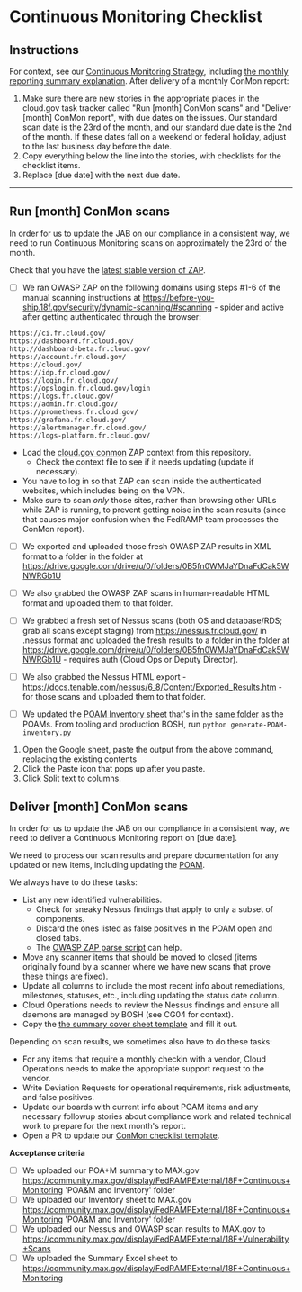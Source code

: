 # Continuous Monitoring Checklist

## Instructions

For context, see our [Continuous Monitoring Strategy](https://cloud.gov/docs/ops/continuous-monitoring/), including [the monthly reporting summary explanation](https://cloud.gov/docs/ops/continuous-monitoring/#monthly-reporting-summary). After delivery of a monthly ConMon report:

1. Make sure there are new stories in the appropriate places in the cloud.gov task tracker called "Run [month] ConMon scans" and "Deliver [month] ConMon report", with due dates on the issues. Our standard scan date is the 23rd of the month, and our standard due date is the 2nd of the month. If these dates fall on a weekend or federal holiday, adjust to the last business day before the date.
1. Copy everything below the line into the stories, with checklists for the checklist items.
1. Replace [due date] with the next due date.

---

## Run [month] ConMon scans

In order for us to update the JAB on our compliance in a consistent way, we need to run Continuous Monitoring scans on approximately the 23rd of the month.

Check that you have the [latest stable version of ZAP](https://github.com/zaproxy/zaproxy/wiki/Downloads).

- [ ] We ran OWASP ZAP on the following domains using steps #1-6 of the manual scanning instructions at https://before-you-ship.18f.gov/security/dynamic-scanning/#scanning - spider and active after getting authenticated through the browser:
```
https://ci.fr.cloud.gov/
https://dashboard.fr.cloud.gov/
http://dashboard-beta.fr.cloud.gov/
https://account.fr.cloud.gov/
https://cloud.gov/
https://idp.fr.cloud.gov/
https://login.fr.cloud.gov/
https://opslogin.fr.cloud.gov/login
https://logs.fr.cloud.gov/
https://admin.fr.cloud.gov/
https://prometheus.fr.cloud.gov/ 
https://grafana.fr.cloud.gov/
https://alertmanager.fr.cloud.gov/
https://logs-platform.fr.cloud.gov/
```
  - Load the [cloud.gov conmon](https://raw.githubusercontent.com/18F/cg-product/master/cloud.gov-conmon.context) ZAP context from this repository.
    - Check the context file to see if it needs updating (update if necessary).
  - You have to log in so that ZAP can scan inside the authenticated websites, which includes being on the VPN.
  - Make sure to scan _only_ those sites, rather than browsing other URLs while ZAP is running, to prevent getting noise in the scan results (since that causes major confusion when the FedRAMP team processes the ConMon report).

- [ ] We exported and uploaded those fresh OWASP ZAP results in XML format to a folder in the folder at https://drive.google.com/drive/u/0/folders/0B5fn0WMJaYDnaFdCak5WNWRGb1U
- [ ] We also grabbed the OWASP ZAP scans in human-readable HTML format and uploaded them to that folder.
- [ ] We grabbed a fresh set of Nessus scans (both OS and database/RDS; grab all scans except staging) from https://nessus.fr.cloud.gov/ in .nessus format and uploaded the fresh results to a folder in the folder at https://drive.google.com/drive/u/0/folders/0B5fn0WMJaYDnaFdCak5WNWRGb1U - requires auth (Cloud Ops or Deputy Director).
- [ ] We also grabbed the Nessus HTML export - https://docs.tenable.com/nessus/6_8/Content/Exported_Results.htm - for those scans and uploaded them to that folder.
- [ ] We updated the [POAM Inventory sheet](https://docs.google.com/spreadsheets/d/1_9Neq8fGO4NdQhsqLXDn445g3GUa1k_FZUrUXc7hulY/edit#gid=1371600163) that's in the [same folder](https://drive.google.com/drive/folders/0BynIxtx-CfkdcjVfTlkxZ3FQWjg) as the POAMs. From tooling and production BOSH, run `python generate-POAM-inventory.py`


1. Open the Google sheet, paste the output from the above command, replacing the existing contents
1. Click the Paste icon that pops up after you paste.
1. Click Split text to columns.


## Deliver [month] ConMon scans

In order for us to update the JAB on our compliance in a consistent way, we need to deliver a Continuous Monitoring report on [due date].

We need to process our scan results and prepare documentation for any updated or new items, including updating the [POAM](https://docs.google.com/spreadsheets/d/16igVl8cD3SqeX5_SOn5Su34KmwMRnP20gPbfQlqIwfM/edit#gid=1701775784).

We always have to do these tasks:

* List any new identified vulnerabilities.
   * Check for sneaky Nessus findings that apply to only a subset of components.
   * Discard the ones listed as false positives in the POAM open and closed tabs.
   * The [OWASP ZAP parse script](https://github.com/18F/cg-scripts/blob/master/parse-owasp-zap-xml.py) can help.
* Move any scanner items that should be moved to closed (items originally found by a scanner where we have new scans that prove these things are fixed).
* Update all columns to include the most recent info about remediations, milestones, statuses, etc., including updating the status date column.
* Cloud Operations needs to review the Nessus findings and ensure all daemons are managed by BOSH (see CG04 for context).
* Copy the [the summary cover sheet template](https://drive.google.com/drive/folders/1oUmCq_YHJoE3EeR6a-pfE3i4D1ZzFUiL) and fill it out.

Depending on scan results, we sometimes also have to do these tasks:

* For any items that require a monthly checkin with a vendor, Cloud Operations needs to make the appropriate support request to the vendor.
* Write Deviation Requests for operational requirements, risk adjustments, and false positives.
* Update our boards with current info about POAM items and any necessary followup stories about compliance work and related technical work to prepare for the next month's report.
* Open a PR to update our [ConMon checklist template](https://github.com/18F/cg-product/blob/master/ConMonChecklist.md).

**Acceptance criteria**
- [ ] We uploaded our POA+M summary to MAX.gov https://community.max.gov/display/FedRAMPExternal/18F+Continuous+Monitoring 'POA&M and Inventory' folder
- [ ] We uploaded our Inventory sheet to MAX.gov  https://community.max.gov/display/FedRAMPExternal/18F+Continuous+Monitoring 'POA&M and Inventory' folder
- [ ] We uploaded our Nessus and OWASP scan results to MAX.gov to https://community.max.gov/display/FedRAMPExternal/18F+Vulnerability+Scans
- [ ] We uploaded the Summary Excel sheet to https://community.max.gov/display/FedRAMPExternal/18F+Continuous+Monitoring
